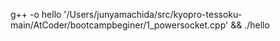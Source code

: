 g++ -o hello '/Users/junyamachida/src/kyopro-tessoku-main/AtCoder/bootcampbeginer/1_powersocket.cpp' && ./hello